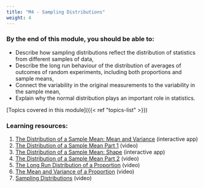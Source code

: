 ```yaml
---
title: "M4 - Sampling Distributions"
weight: 4
---
```


### By the end of this module, you should be able to:

- Describe how sampling distributions reflect the distribution of statistics from different samples of data,
- Describe the long run behaviour of the distribution of averages of outcomes of random experiments, including both proportions and sample means,
- Connect the variability in the original measurements to the variability in the sample mean,
- Explain why the normal distribution plays an important role in statistics.

[Topics covered in this module]({{< ref "topics-list" >}})

### Learning resources:

1. [The Distribution of a Sample Mean: Mean and Variance](./1-mean-and-variance) (interactive app)
2. ‎[The Distribution of a Sample Mean Part 1](./2-part-1) (video)
3. [The Distribution of a Sample Mean: Shape](./3-shape) (interactive app)
4. [The Distribution of a Sample Mean Part 2](./4-part-2) (video)
5. [The Long Run Distribution of a Proportion](./5-long-run-distribution-proportion) (video)
6. [The Mean and Variance of a Proportion](./6-mean-and-variance-proportion) (video)
7. [Sampling Distributions](./7-sampling-distribution) (video)
 
